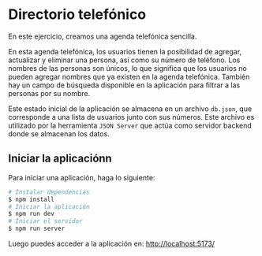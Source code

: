 # Directorio telefónico

En este ejercicio, creamos una agenda telefónica sencilla.

En esta agenda telefónica, los usuarios tienen la posibilidad de agregar, actualizar y eliminar una persona, así como su número de teléfono. Los nombres de las personas son únicos, lo que significa que los usuarios no pueden agregar nombres que ya existen en la agenda telefónica. También hay un campo de búsqueda disponible en la aplicación para filtrar a las personas por su nombre.

Este estado inicial de la aplicación se almacena en un archivo `db.json`, que corresponde a una lista de usuarios junto con sus números. Este archivo es utilizado por la herramienta `JSON Server` que actúa como servidor backend donde se almacenan los datos.

## Iniciar la aplicaciónn

Para iniciar una aplicación, haga lo siguiente:

```bash
# Instalar dependencias
$ npm install
# Iniciar la aplicación
$ npm run dev
# Iniciar el servidor
$ npm run server
```

Luego puedes acceder a la aplicación en: [http://localhost:5173/](http://localhost:5173/)